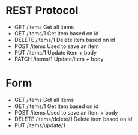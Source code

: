 # REST Protocol

- GET /items Get all items
- GET /items/1 Get item based on id
- DELETE /items/1 Delete item based on id
- POST /items Used to save an item
- PUT /items/1 Update item + body
- PATCH /items/1 Update/item + body

# Form

- GET /items Get all items
- GET /items/1 Get item based on id
- POST /items Used to save an item + body
- DELETE /items/delete/1 Delete item based on id
- PUT /items/update/1
